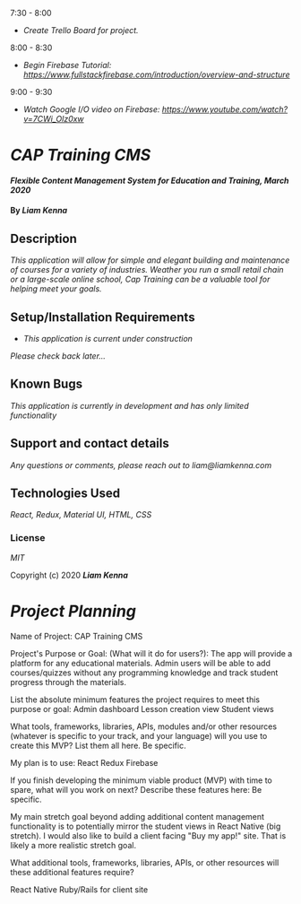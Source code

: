 7:30 - 8:00

- _Create Trello Board for project._

8:00 - 8:30

- _Begin Firebase Tutorial: https://www.fullstackfirebase.com/introduction/overview-and-structure_

9:00 - 9:30

- _Watch Google I/O video on Firebase: https://www.youtube.com/watch?v=7CWi_Olz0xw_

# _CAP Training CMS_

#### _Flexible Content Management System for Education and Training, March 2020_

#### By _**Liam Kenna**_

## Description

_This application will allow for simple and elegant building and maintenance of courses for a variety of industries. Weather you run a small retail chain or a large-scale online school, Cap Training can be a valuable tool for helping meet your goals._

## Setup/Installation Requirements

- _This application is current under construction_

_Please check back later..._

## Known Bugs

_This application is currently in development and has only limited functionality_

## Support and contact details

_Any questions or comments, please reach out to liam@liamkenna.com_

## Technologies Used

_React, Redux, Material UI, HTML, CSS_

### License

_MIT_

Copyright (c) 2020 **_Liam Kenna_**

# _Project Planning_

Name of Project: CAP Training CMS

Project's Purpose or Goal: (What will it do for users?):
The app will provide a platform for any educational materials. Admin users will be able to add courses/quizzes without any programming knowledge and track student progress through the materials.

List the absolute minimum features the project requires to meet this purpose or goal:
Admin dashboard
Lesson creation view
Student views

What tools, frameworks, libraries, APIs, modules and/or other resources (whatever is specific to your track, and your language) will you use to create this MVP? List them all here. Be specific.

My plan is to use:
React
Redux
Firebase

If you finish developing the minimum viable product (MVP) with time to spare, what will you work on next? Describe these features here: Be specific.

My main stretch goal beyond adding additional content management functionality is to potentially mirror the student views in React Native (big stretch). I would also like to build a client facing "Buy my app!" site. That is likely a more realistic stretch goal.

What additional tools, frameworks, libraries, APIs, or other resources will these additional features require?

React Native
Ruby/Rails for client site
